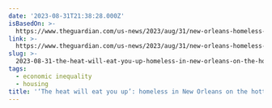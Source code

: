 ```yaml
---
date: '2023-08-31T21:38:28.000Z'
isBasedOn: >-
  https://www.theguardian.com/us-news/2023/aug/31/new-orleans-homeless-residents-extreme-heat?CMP=Share_AndroidApp_Other
link: >-
  https://www.theguardian.com/us-news/2023/aug/31/new-orleans-homeless-residents-extreme-heat?CMP=Share_AndroidApp_Other
slug: >-
  2023-08-31-the-heat-will-eat-you-up-homeless-in-new-orleans-on-the-hottest-days-in
tags:
  - economic inequality
  - housing
title: '‘The heat will eat you up’: homeless in New Orleans on the hottest days in '
---
```



